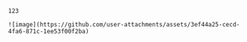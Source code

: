                                                                                                                   123
                                                                                            ![image](https://github.com/user-attachments/assets/3ef44a25-cecd-4fa6-871c-1ee53f00f2ba)

